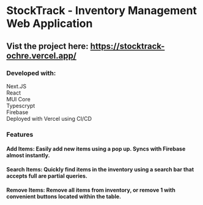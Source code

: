 # StockTrack - Inventory Management Web Application

## Vist the project here: https://stocktrack-ochre.vercel.app/

### Developed with:
Next.JS<br>
React<br>
MUI Core<br>
Typescrypt <br>
Firebase <br>
Deployed with Vercel using CI/CD<br>

### Features
#### Add Items: Easily add new items using a pop up. Syncs with Firebase almost instantly. <br>
#### Search Items: Quickly find items in the inventory using a search bar that accepts full are partial queries. <br>
#### Remove Items: Remove all items from inventory, or remove 1 with convenient buttons located within the table.<br>
